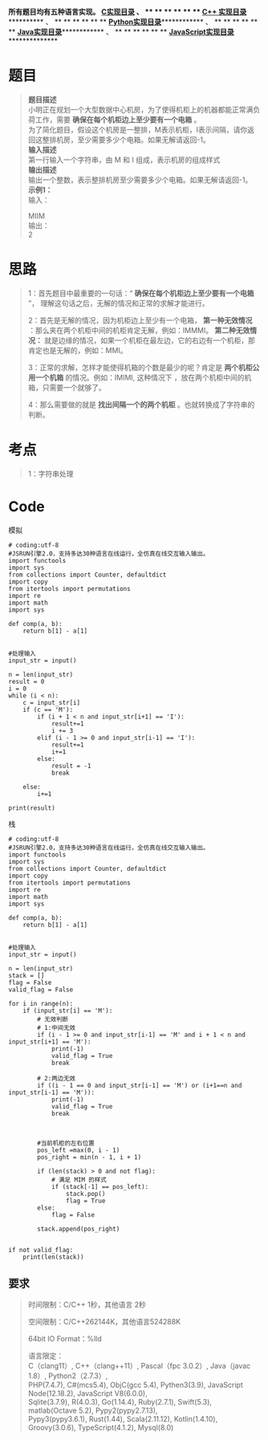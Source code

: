 **所有题目均有五种语言实现。
**[C实现目录](https://renjie.blog.csdn.net/article/details/129190260 "C实现目录")** 、
** ** ** ** ** ** **[C++
实现目录](https://blog.csdn.net/misayaaaaa/category_12036814.html "C++
实现目录")************** 、 ** ** ** ** ** **
**[Python实现目录](https://blog.csdn.net/misayaaaaa/category_12111005.html
"Python实现目录")************** 、 ** ** ** ** ** **
**[Java实现目录](https://blog.csdn.net/misayaaaaa/category_12111006.html
"Java实现目录")************** 、 ** ** ** ** ** **
**[JavaScript实现目录](https://blog.csdn.net/misayaaaaa/category_12199270.html
"JavaScript实现目录")****************

# 题目

> **题目描述**  
>  小明正在规划一个大型数据中心机房，为了使得机柜上的机器都能正常满负荷工作，需要 **确保在每个机柜边上至少要有一个电箱** 。  
>  为了简化题目，假设这个机房是一整排，M表示机柜，I表示间隔，请你返回这整排机房，至少需要多少个电箱。如果无解请返回-1。  
>  **输入描述**  
>  第一行输入一个字符串，由 M 和 I 组成，表示机房的组成样式  
>  **输出描述**  
>  输出一个整数，表示整排机房至少需要多少个电箱。如果无解请返回-1。  
>  **示例1：**  
>  输入：
>
> MIIM  
>  输出：  
>  2

# 思路

> 1：首先题目中最重要的一句话：“ **确保在每个机柜边上至少要有一个电箱** ”， 理解这句话之后，无解的情况和正常的求解才能进行。
>
> 2：首先是无解的情况，因为机柜边上至少有一个电箱， **第一种无效情况** ：那么夹在两个机柜中间的机柜肯定无解，例如：IMMMI。
> **第二种无效情况：** 就是边缘的情况，如果一个机柜在最左边，它的右边有一个机柜，那肯定也是无解的，例如：MMI。
>
> 3：正常的求解，怎样才能使得机箱的个数是最少的呢？肯定是 **两个机柜公用一个机箱** 的情况。例如：IMIMI, 这种情况下
> ，放在两个机柜中间的机箱，只需要一个就够了。
>
> 4：那么需要做的就是 **找出间隔一个的两个机柜** 。也就转换成了字符串的判断。

# 考点

> 1：字符串处理

# Code

模拟

    
    
    # coding:utf-8
    #JSRUN引擎2.0，支持多达30种语言在线运行，全仿真在线交互输入输出。 
    import functools
    import sys
    from collections import Counter, defaultdict
    import copy
    from itertools import permutations
    import re
    import math
    import sys
    
    def comp(a, b):
        return b[1] - a[1]
    
    
    #处理输入
    input_str = input()
    
    n = len(input_str)
    result = 0
    i = 0
    while (i < n):
        c = input_str[i]
        if (c == 'M'):
            if (i + 1 < n and input_str[i+1] == 'I'):
                result+=1
                i += 3
            elif (i - 1 >= 0 and input_str[i-1] == 'I'):
                result+=1
                i+=1
            else:
                result = -1
                break
            
        else:
            i+=1
        
    print(result)
    

栈

    
    
    # coding:utf-8
    #JSRUN引擎2.0，支持多达30种语言在线运行，全仿真在线交互输入输出。 
    import functools
    import sys
    from collections import Counter, defaultdict
    import copy
    from itertools import permutations
    import re
    import math
    import sys
    
    def comp(a, b):
        return b[1] - a[1]
    
    
    #处理输入
    input_str = input()
    
    n = len(input_str)
    stack = []
    flag = False
    valid_flag = False
    
    for i in range(n):
        if (input_str[i] == 'M'):
            # 无效判断
            # 1:中间无效
            if (i - 1 >= 0 and input_str[i-1] == 'M' and i + 1 < n and input_str[i+1] == 'M'):
                print(-1)
                valid_flag = True
                break
            
            # 2:两边无效
            if ((i - 1 == 0 and input_str[i-1] == 'M') or (i+1==n and input_str[i-1] == 'M')):
                print(-1)
                valid_flag = True
                break
            
    
    
            #当前机柜的左右位置
            pos_left =max(0, i - 1)
            pos_right = min(n - 1, i + 1)
            
            if (len(stack) > 0 and not flag):
                # 满足 MIM 的样式
                if (stack[-1] == pos_left):
                    stack.pop()
                    flag = True
            else:
                flag = False
            
            stack.append(pos_right)
        
    
    if not valid_flag:
        print(len(stack))
    

## 要求

> 时间限制：C/C++ 1秒，其他语言 2秒
>
> 空间限制：C/C++262144K，其他语言524288K
>
> 64bit IO Format：%lld
>
> 语言限定：  
>  C（clang11）, C++（clang++11）, Pascal（fpc 3.0.2）, Java（javac 1.8）,
> Python2（2.7.3）,  
>  PHP(7.4.7), C#(mcs5.4), ObjC(gcc 5.4), Pythen3(3.9), JavaScript
> Node(12.18.2), JavaScript V8(6.0.0),  
>  Sqlite(3.7.9), R(4.0.3), Go(1.14.4), Ruby(2.7.1), Swift(5.3), matlab(Octave
> 5.2), Pypy2(pypy2.7.13),  
>  Pypy3(pypy3.6.1), Rust(1.44), Scala(2.11.12), Kotlin(1.4.10),
> Groovy(3.0.6), TypeScript(4.1.2), Mysql(8.0)

